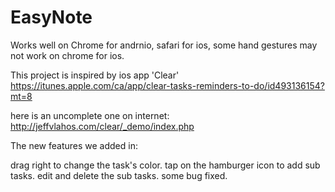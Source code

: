 # EasyNote
Works well on Chrome for andrnio,  safari for ios, some hand gestures may not work on chrome for ios.

This project is inspired by ios app 'Clear'
https://itunes.apple.com/ca/app/clear-tasks-reminders-to-do/id493136154?mt=8

here is an uncomplete one on internet:
http://jeffvlahos.com/clear/_demo/index.php


The new features we added in:

drag right to change the task's color.
tap on the hamburger icon to add sub tasks.
edit and delete the sub tasks.
some bug fixed.
